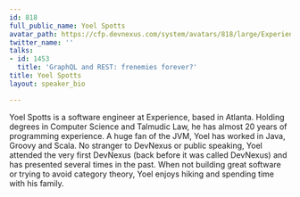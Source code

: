 ```yaml
---
id: 818
full_public_name: Yoel Spotts
avatar_path: https://cfp.devnexus.com/system/avatars/818/large/Experience_032.jpg?1511108826
twitter_name: ''
talks:
- id: 1453
  title: 'GraphQL and REST: frenemies forever?'
title: Yoel Spotts
layout: speaker_bio

---
```

Yoel Spotts is a software engineer at Experience, based in Atlanta. Holding degrees in Computer Science and Talmudic Law, he has almost 20 years of programming experience. A huge fan of the JVM, Yoel has worked in Java, Groovy and Scala. No stranger to DevNexus or public speaking, Yoel attended the very first DevNexus (back before it was called DevNexus) and has presented several times in the past. When not building great software or trying to avoid category theory, Yoel enjoys hiking and spending time with his family.
